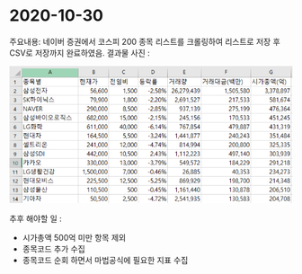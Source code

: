 # 2020-10-30

주요내용: 네이버 증권에서 코스피 200 종목 리스트를 크롤링하여 리스트로 저장 후 CSV로 저장까지 완료하였음.
결과물 사진 :

![image](https://github.com/karas741/week05_homework/raw/main/1030.PNG)

추후 해야할 일 : 
- 시가총액 500억 미만 항목 제외
- 종목코드 추가 수집
- 종목코드 순회 하면서 마법공식에 필요한 지표 수집
